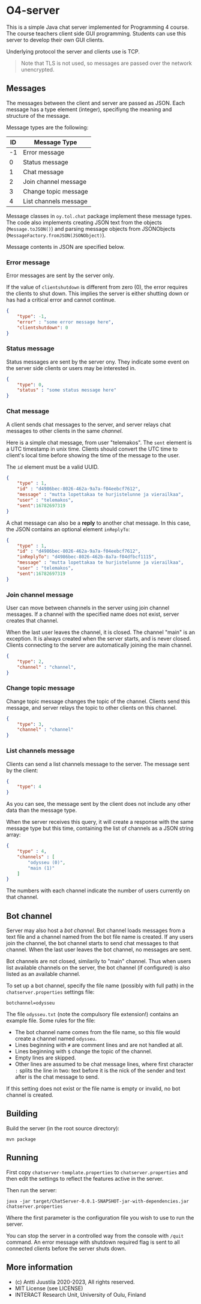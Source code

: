 # O4-server

This is a simple Java chat server implemented for Programming 4 course. The course teachers client side GUI programming. Students can use this server to develop their own GUI clients.

Underlying protocol the server and clients use is TCP. 

> Note that TLS is not used, so messages are passed over the network unencrypted.

## Messages

The messages between the client and server are passed as JSON. Each message has a type element (integer), specifiyng the meaning and structure of the message.

Message types are the following:

| ID   | Message Type         |
|------|----------------------|
| -1   | Error message        |
|  0   | Status message       |
|  1   | Chat message         |
|  2   | Join channel message |
|  3   | Change topic message |
|  4   | List channels message|

Message classes in `oy.tol.chat` package implement these message types. The code also implements creating JSON text from the objects (`Message.toJSON()`) and parsing message objects from JSONObjects (`MessageFactory.fromJSON(JSONObject)`).

Message contents in JSON are specified below.

### Error message

Error messages are sent by the server only.

If the value of `clientshutdown` is different from zero (0), the error requires the clients to shut down. This implies the server is either shutting down or has had a critical error and cannot continue. 

```JSON
{
	"type": -1,
	"error" : "some error message here",
	"clientshutdown": 0
}
```

### Status message

Status messages are sent by the server ony. They indicate some event on the server side clients or users may be interested in.

```JSON
{
	"type": 0,
	"status" : "some status message here"
}
```

### Chat message

A client sends chat messages to the server, and server relays chat messages to other clients in the same *channel*.

Here is a simple chat message, from user "telemakos". The `sent` element is a UTC timestamp in unix time. Clients should convert the UTC time to client's local time before showing the time of the message to the user.

The `id` element must be a valid UUID.

```JSON
{
	"type" : 1,
	"id" : "d4986bec-8026-462a-9a7a-f04eebcf7612",
	"message" : "mutta lopettakaa te hurjistelunne ja vierailkaa",
	"user" : "telemakos", 
	"sent":16782697319
}
```
A chat message can also be a **reply** to another chat message. In this case, the JSON contains an optional element `inReplyTo`: 

```JSON
{
	"type" : 1,
	"id" : "d4986bec-8026-462a-9a7a-f04eebcf7612",
	"inReplyTo": "d4986bec-8026-462b-8a7a-f04dfbcf1115",
	"message" : "mutta lopettakaa te hurjistelunne ja vierailkaa",
	"user" : "telemakos", 
	"sent":16782697319
}
```

### Join channel message

User can move between channels in the server using join channel messages. If a channel with the specified name does not exist, server creates that channel.

When the last user leaves the channel, it is closed. The channel "main" is an exception. It is always created when the server starts, and is never closed. Clients connecting to the server are automatically joining the main channel.

```JSON
{
	"type": 2,
	"channel" : "channel",
}
```

### Change topic message

Change topic message changes the topic of the channel. Clients send this message, and server relays the topic to other clients on this channel.

```JSON
{
	"type": 3,
	"channel" : "channel"
}
```

### List channels message

Clients can send a list channels message to the server. The message sent by the client:

```JSON
{
	"type": 4
}
```
As you can see, the message sent by the client does not include any other data than the message type.

When the server receives this query, it will create a response with the same message type but this time, containing the list of channels as a JSON string array:

```JSON
{
	"type" : 4,
	"channels" : [
		"odysseu (0)",
		"main (1)"
	]
}
```
The numbers with each channel indicate the number of users currently on that channel.


## Bot channel

Server may also host a *bot channel*. Bot channel loads messages from a text file and a channel named from the bot file name is created. If any users join the channel, the bot channel starts to send chat messages to that channel. When the last user leaves the bot channel, no messages are sent. 

Bot channels are not closed, similarily to "main" channel. Thus when users list available channels on the server, the bot channel (if configured) is also listed as an available channel.

To set up a bot channel, specify the file name (possibly with full path) in the `chatserver.properties` settings file:

```
botchannel=odysseu
```
The file `odysseu.txt` (note the compulsory file extension!) contains an example file. Some rules for the file:

* The bot channel name comes from the file name, so this file would create a channel named `odysseu`.
* Lines beginning with `#` are comment lines and are not handled at all.
* Lines beginning with `$` change the topic of the channel.
* Empty lines are skipped.
* Other lines are assumed to be chat message lines, where first character `:` splits the line in two: text before it is the nick of the sender and text after is the chat message to send.

If this setting does not exist or the file name is empty or invalid, no bot channel is created.

## Building

Build the server (in the root source directory):

```console
mvn package
```

## Running 

First copy `chatserver-template.properties` to `chatserver.properties` and then edit the settings to reflect the features active in the server.

Then run the server:

```console
java -jar target/ChatServer-0.0.1-SNAPSHOT-jar-with-dependencies.jar chatserver.properties
```

Where the first parameter is the configuration file you wish to use to run the server.

You can stop the server in a controlled way from the console with `/quit` command. An error message with shutdown required flag is sent to all connected clients before the server shuts down.

## More information

* (c) Antti Juustila 2020-2023, All rights reserved.
* MIT License (see LICENSE)
* INTERACT Research Unit, University of Oulu, Finland
